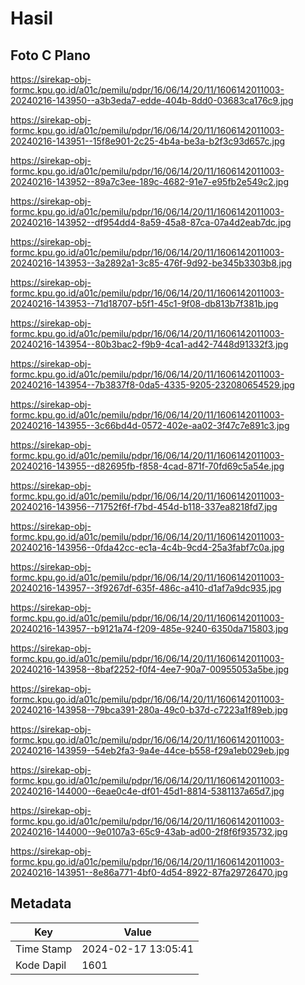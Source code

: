 # Hasil

## Foto C Plano

https://sirekap-obj-formc.kpu.go.id/a01c/pemilu/pdpr/16/06/14/20/11/1606142011003-20240216-143950--a3b3eda7-edde-404b-8dd0-03683ca176c9.jpg

https://sirekap-obj-formc.kpu.go.id/a01c/pemilu/pdpr/16/06/14/20/11/1606142011003-20240216-143951--15f8e901-2c25-4b4a-be3a-b2f3c93d657c.jpg

https://sirekap-obj-formc.kpu.go.id/a01c/pemilu/pdpr/16/06/14/20/11/1606142011003-20240216-143952--89a7c3ee-189c-4682-91e7-e95fb2e549c2.jpg

https://sirekap-obj-formc.kpu.go.id/a01c/pemilu/pdpr/16/06/14/20/11/1606142011003-20240216-143952--df954dd4-8a59-45a8-87ca-07a4d2eab7dc.jpg

https://sirekap-obj-formc.kpu.go.id/a01c/pemilu/pdpr/16/06/14/20/11/1606142011003-20240216-143953--3a2892a1-3c85-476f-9d92-be345b3303b8.jpg

https://sirekap-obj-formc.kpu.go.id/a01c/pemilu/pdpr/16/06/14/20/11/1606142011003-20240216-143953--71d18707-b5f1-45c1-9f08-db813b7f381b.jpg

https://sirekap-obj-formc.kpu.go.id/a01c/pemilu/pdpr/16/06/14/20/11/1606142011003-20240216-143954--80b3bac2-f9b9-4ca1-ad42-7448d91332f3.jpg

https://sirekap-obj-formc.kpu.go.id/a01c/pemilu/pdpr/16/06/14/20/11/1606142011003-20240216-143954--7b3837f8-0da5-4335-9205-232080654529.jpg

https://sirekap-obj-formc.kpu.go.id/a01c/pemilu/pdpr/16/06/14/20/11/1606142011003-20240216-143955--3c66bd4d-0572-402e-aa02-3f47c7e891c3.jpg

https://sirekap-obj-formc.kpu.go.id/a01c/pemilu/pdpr/16/06/14/20/11/1606142011003-20240216-143955--d82695fb-f858-4cad-871f-70fd69c5a54e.jpg

https://sirekap-obj-formc.kpu.go.id/a01c/pemilu/pdpr/16/06/14/20/11/1606142011003-20240216-143956--71752f6f-f7bd-454d-b118-337ea8218fd7.jpg

https://sirekap-obj-formc.kpu.go.id/a01c/pemilu/pdpr/16/06/14/20/11/1606142011003-20240216-143956--0fda42cc-ec1a-4c4b-9cd4-25a3fabf7c0a.jpg

https://sirekap-obj-formc.kpu.go.id/a01c/pemilu/pdpr/16/06/14/20/11/1606142011003-20240216-143957--3f9267df-635f-486c-a410-d1af7a9dc935.jpg

https://sirekap-obj-formc.kpu.go.id/a01c/pemilu/pdpr/16/06/14/20/11/1606142011003-20240216-143957--b9121a74-f209-485e-9240-6350da715803.jpg

https://sirekap-obj-formc.kpu.go.id/a01c/pemilu/pdpr/16/06/14/20/11/1606142011003-20240216-143958--8baf2252-f0f4-4ee7-90a7-00955053a5be.jpg

https://sirekap-obj-formc.kpu.go.id/a01c/pemilu/pdpr/16/06/14/20/11/1606142011003-20240216-143958--79bca391-280a-49c0-b37d-c7223a1f89eb.jpg

https://sirekap-obj-formc.kpu.go.id/a01c/pemilu/pdpr/16/06/14/20/11/1606142011003-20240216-143959--54eb2fa3-9a4e-44ce-b558-f29a1eb029eb.jpg

https://sirekap-obj-formc.kpu.go.id/a01c/pemilu/pdpr/16/06/14/20/11/1606142011003-20240216-144000--6eae0c4e-df01-45d1-8814-5381137a65d7.jpg

https://sirekap-obj-formc.kpu.go.id/a01c/pemilu/pdpr/16/06/14/20/11/1606142011003-20240216-144000--9e0107a3-65c9-43ab-ad00-2f8f6f935732.jpg

https://sirekap-obj-formc.kpu.go.id/a01c/pemilu/pdpr/16/06/14/20/11/1606142011003-20240216-143951--8e86a771-4bf0-4d54-8922-87fa29726470.jpg


## Metadata

| Key        | Value               |
| ---------- | ------------------- |
| Time Stamp | 2024-02-17 13:05:41 |
| Kode Dapil | 1601                |



